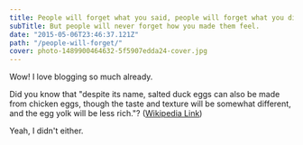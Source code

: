 ```yaml
---
title: People will forget what you said, people will forget what you did
subTitle: But people will never forget how you made them feel.
date: "2015-05-06T23:46:37.121Z"
path: "/people-will-forget/"
cover: photo-1489900464632-5f5907edda24-cover.jpg
---
```


Wow! I love blogging so much already.

Did you know that "despite its name, salted duck eggs can also be made from chicken eggs, though the taste and texture will be somewhat different, and the egg yolk will be less rich."? ([Wikipedia Link](http://en.wikipedia.org/wiki/Salted_duck_egg))

Yeah, I didn't either.
